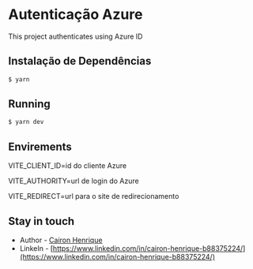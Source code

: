 # Autenticação Azure

This project authenticates using Azure ID

## Instalação de Dependências

```bash
$ yarn
```

## Running
```bash
$ yarn dev
```

## Envirements

VITE_CLIENT_ID=id do cliente Azure

VITE_AUTHORITY=url de login do Azure

VITE_REDIRECT=url para o site de redirecionamento

## Stay in touch

- Author - [Cairon Henrique](https://github.com/cairon-henrique-60)
- LinkeIn - [https://www.linkedin.com/in/cairon-henrique-b88375224/](https://www.linkedin.com/in/cairon-henrique-b88375224/)
